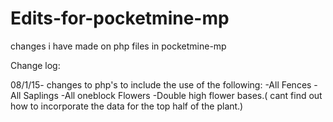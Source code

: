 # Edits-for-pocketmine-mp
changes i have made on php files in pocketmine-mp

Change log:

08/1/15- changes to php's to include the use of the following:
  -All Fences
  -All Saplings
  -All oneblock Flowers
  -Double high flower bases.( cant find out how to incorporate the data for the top half of the plant.)
  

